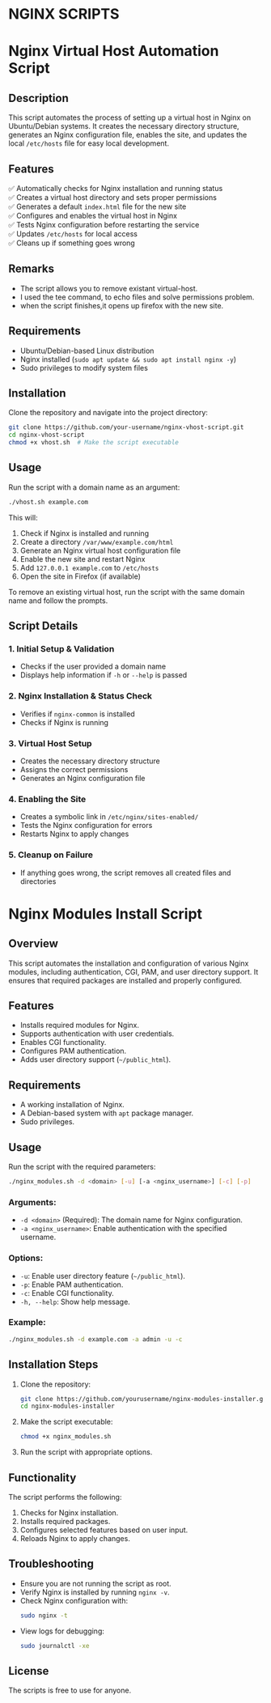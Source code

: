 # NGINX SCRIPTS

# **Nginx Virtual Host Automation Script**  

## **Description**  
This script automates the process of setting up a virtual host in Nginx on Ubuntu/Debian systems. It creates the necessary directory structure, generates an Nginx configuration file, enables the site, and updates the local `/etc/hosts` file for easy local development.  

## **Features**  
✅ Automatically checks for Nginx installation and running status  
✅ Creates a virtual host directory and sets proper permissions  
✅ Generates a default `index.html` file for the new site  
✅ Configures and enables the virtual host in Nginx  
✅ Tests Nginx configuration before restarting the service  
✅ Updates `/etc/hosts` for local access  
✅ Cleans up if something goes wrong  

## **Remarks**
- The script allows you to remove existant virtual-host.
- I used the tee command, to echo files and solve permissions problem.
- when the script finishes,it opens up firefox with the new site.
   
## **Requirements**  
- Ubuntu/Debian-based Linux distribution  
- Nginx installed (`sudo apt update && sudo apt install nginx -y`)  
- Sudo privileges to modify system files  

## **Installation**  
Clone the repository and navigate into the project directory:  
```bash  
git clone https://github.com/your-username/nginx-vhost-script.git  
cd nginx-vhost-script  
chmod +x vhost.sh  # Make the script executable  
```

## **Usage**  
Run the script with a domain name as an argument:  
```bash  
./vhost.sh example.com  
```
This will:  
1. Check if Nginx is installed and running  
2. Create a directory `/var/www/example.com/html`  
3. Generate an Nginx virtual host configuration file  
4. Enable the new site and restart Nginx  
5. Add `127.0.0.1 example.com` to `/etc/hosts`  
6. Open the site in Firefox (if available)  

To remove an existing virtual host, run the script with the same domain name and follow the prompts.  

## **Script Details**  

### **1. Initial Setup & Validation**  
- Checks if the user provided a domain name  
- Displays help information if `-h` or `--help` is passed  

### **2. Nginx Installation & Status Check**  
- Verifies if `nginx-common` is installed  
- Checks if Nginx is running  

### **3. Virtual Host Setup**  
- Creates the necessary directory structure  
- Assigns the correct permissions  
- Generates an Nginx configuration file  

### **4. Enabling the Site**  
- Creates a symbolic link in `/etc/nginx/sites-enabled/`  
- Tests the Nginx configuration for errors  
- Restarts Nginx to apply changes  

### **5. Cleanup on Failure**  
- If anything goes wrong, the script removes all created files and directories  

# **Nginx Modules Install Script**
## Overview
This script automates the installation and configuration of various Nginx modules, including authentication, CGI, PAM, and user directory support. It ensures that required packages are installed and properly configured.

## Features
- Installs required modules for Nginx.
- Supports authentication with user credentials.
- Enables CGI functionality.
- Configures PAM authentication.
- Adds user directory support (`~/public_html`).

## Requirements
- A working installation of Nginx.
- A Debian-based system with `apt` package manager.
- Sudo privileges.

## Usage
Run the script with the required parameters:

```bash
./nginx_modules.sh -d <domain> [-u] [-a <nginx_username>] [-c] [-p]
```

### Arguments:
- `-d <domain>` (Required): The domain name for Nginx configuration.
- `-a <nginx_username>`: Enable authentication with the specified username.

### Options:
- `-u`: Enable user directory feature (`~/public_html`).
- `-p`: Enable PAM authentication.
- `-c`: Enable CGI functionality.
- `-h, --help`: Show help message.

### Example:
```bash
./nginx_modules.sh -d example.com -a admin -u -c
```

## Installation Steps
1. Clone the repository:
   ```bash
   git clone https://github.com/yourusername/nginx-modules-installer.git
   cd nginx-modules-installer
   ```
2. Make the script executable:
   ```bash
   chmod +x nginx_modules.sh
   ```
3. Run the script with appropriate options.

## Functionality
The script performs the following:
1. Checks for Nginx installation.
2. Installs required packages.
3. Configures selected features based on user input.
4. Reloads Nginx to apply changes.

## Troubleshooting
- Ensure you are not running the script as root.
- Verify Nginx is installed by running `nginx -v`.
- Check Nginx configuration with:
  ```bash
  sudo nginx -t
  ```
- View logs for debugging:
  ```bash
  sudo journalctl -xe
  ```

## License
The scripts is free to use for anyone.




